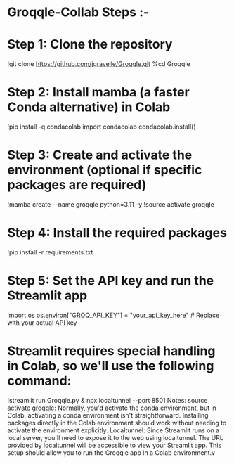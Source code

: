 # Groqqle-Collab Steps :-

# Step 1: Clone the repository
!git clone https://github.com/jgravelle/Groqqle.git
%cd Groqqle

# Step 2: Install mamba (a faster Conda alternative) in Colab
!pip install -q condacolab
import condacolab
condacolab.install()

# Step 3: Create and activate the environment (optional if specific packages are required)
!mamba create --name groqqle python=3.11 -y
!source activate groqqle

# Step 4: Install the required packages
!pip install -r requirements.txt

# Step 5: Set the API key and run the Streamlit app
import os
os.environ["GROQ_API_KEY"] = "your_api_key_here"  # Replace with your actual API key

# Streamlit requires special handling in Colab, so we'll use the following command:
!streamlit run Groqqle.py & npx localtunnel --port 8501
Notes:
source activate groqqle: Normally, you'd activate the conda environment, but in Colab, activating a conda environment isn't straightforward. Installing packages directly in the Colab environment should work without needing to activate the environment explicitly.
Localtunnel: Since Streamlit runs on a local server, you'll need to expose it to the web using localtunnel. The URL provided by localtunnel will be accessible to view your Streamlit app.
This setup should allow you to run the Groqqle app in a Colab environment.v
